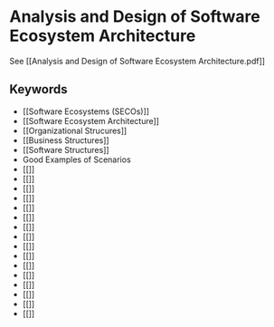 # Analysis and Design of Software Ecosystem Architecture
See [[Analysis and Design of Software Ecosystem Architecture.pdf]]

## Keywords
- [[Software Ecosystems (SECOs)]]
- [[Software Ecosystem Architecture]]
- [[Organizational Strucures]]
- [[Business Structures]]
- [[Software Structures]]
- Good Examples of Scenarios
- [[]]
- [[]]
- [[]]
- [[]]
- [[]]
- [[]]
- [[]]
- [[]]
- [[]]
- [[]]
- [[]]
- [[]]
- [[]]
- [[]]
- [[]]
- [[]]
